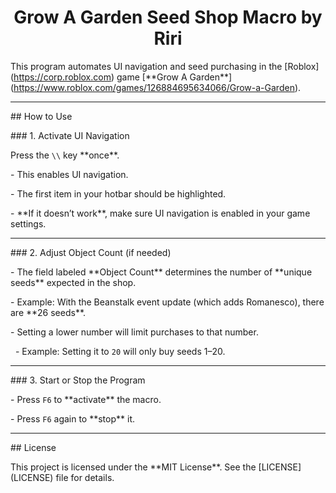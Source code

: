 <div align="center">

<h1>Grow A Garden Seed Shop Macro by Riri</h1>

</div>



This program automates UI navigation and seed purchasing in the \[Roblox](https://corp.roblox.com) game \[\*\*Grow A Garden\*\*](https://www.roblox.com/games/126884695634066/Grow-a-Garden).



---



\## How to Use



\### 1. Activate UI Navigation

Press the `\\` key \*\*once\*\*.  

\- This enables UI navigation.  

\- The first item in your hotbar should be highlighted.  

\- \*\*If it doesn’t work\*\*, make sure UI navigation is enabled in your game settings.



---



\### 2. Adjust Object Count (if needed)

\- The field labeled \*\*Object Count\*\* determines the number of \*\*unique seeds\*\* expected in the shop.  

\- Example: With the Beanstalk event update (which adds Romanesco), there are \*\*26 seeds\*\*.  

\- Setting a lower number will limit purchases to that number.  

&nbsp; - Example: Setting it to `20` will only buy seeds 1–20.  



---



\### 3. Start or Stop the Program

\- Press `F6` to \*\*activate\*\* the macro.  

\- Press `F6` again to \*\*stop\*\* it.  



---



\## License



This project is licensed under the \*\*MIT License\*\*. See the \[LICENSE](LICENSE) file for details.



